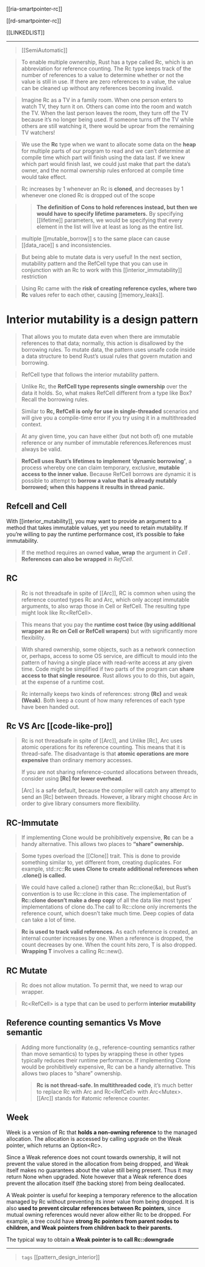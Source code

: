 
[[ria-smartpointer-rc]]

[[rd-smartpointer-rc]]

[[LINKEDLIST]]

---

> [[SemiAutomatic]]


> To enable multiple ownership, Rust has a type called Rc<T>, which is an abbreviation for reference counting. The Rc<T> type keeps track of the number of references to a value to determine whether or not the value is still in use. If there are zero references to a value, the value can be cleaned up without any references becoming invalid.

> Imagine Rc<T> as a TV in a family room. When one person enters to watch TV, they turn it on. Others can come into the room and watch the TV. When the last person leaves the room, they turn off the TV because it’s no longer being used. If someone turns off the TV while others are still watching it, there would be uproar from the remaining TV watchers!

> We use the **Rc<T>** type when we want to allocate some data on the **heap** for multiple parts of our program to read and we can’t determine at compile time which part will finish using the data last. If we knew which part would finish last, we could just make that part the data’s owner, and the normal ownership rules enforced at compile time would take effect.

> Rc increases by 1 whenever an Rc is **cloned**, and decreases by 1 whenever one cloned Rc is dropped out of the scope

>> **The definition of Cons to hold references instead, but then we would have to specify lifetime parameters.**
> By specifying [[lifetime]] parameters, we would be specifying that every element in the list will live at least as long as the entire list.

> multiple [[mutable_borrow]] s to the same place can cause [[data_race]] s and inconsistencies.

> But being able to mutate data is very useful! In the next section, mutability pattern and the RefCell<T> type that you can use in conjunction with an Rc<T> to work with this [[interior_immutability]] restriction

> Using Rc<T> came with the **risk of creating reference cycles, where two Rc<T>** values refer to each other, causing [[memory_leaks]].


# Interior mutability is a design pattern

> That allows you to mutate data even when there are immutable references to that data; normally, this action is disallowed by the borrowing rules. To mutate data, the pattern uses unsafe code inside a data structure to bend Rust’s usual rules that govern mutation and borrowing. 

> RefCell<T> type that follows the interior mutability pattern.

> Unlike Rc<T>, the **RefCell<T> type represents single ownership** over the data it holds. So, what makes RefCell<T> different from a type like Box<T>? Recall the borrowing rules.

> Similar to **Rc<T>, RefCell<T> is only for use in single-threaded** scenarios and will give you a compile-time error if you try using it in a multithreaded context.

> At any given time, you can have either (but not both of) one mutable reference or any number of immutable references.References must always be valid.

> **RefCell<T> uses Rust’s lifetimes to implement ‘dynamic borrowing’**, a process whereby one can claim temporary, exclusive, **mutable access to the inner value.**
> Because RefCell<T> borrows are dynamic it is possible to attempt to **borrow a value that is already mutably borrowed; when this happens it results in thread panic.**

## Refcell and Cell

With [[interior_mutability]], you may want to provide an argument to a method that takes immutable values, yet you need to retain mutability. If you’re willing to pay the runtime performance cost, it’s possible to fake immutability. 

> If the method requires an owned **value, wrap** the argument in *Cell<T>* . **References can also be wrapped** in *RefCell<T>*. 

## RC

> Rc is not threadsafe in spite of [[Arc]], RC is common when using the reference counted types Rc<T> and Arc<T>, which only accept immutable arguments, to also wrap those in Cell<T> or RefCell<T>. The resulting type might look like Rc<RefCell<T>>. 

> This means that you pay the **runtime cost twice (by using additional wrapper as Rc on Cell or RefCell wrapers)** but with significantly more flexibility.

> With shared ownership, some objects, such as a network connection or, perhaps, access to some OS service, are difficult to mould into the pattern of having a single place with read-write access at any given time. Code might be simplified if two parts of the program can **share access to that single resource**. Rust allows you to do this, but again, at the expense of a runtime cost.

> Rc internally keeps two kinds of references: strong **(Rc<T>)** and weak **(Weak<T>)**. Both keep a count of how many references of each type have been handed out.


## Rc VS Arc [[code-like-pro]]

> Rc is not threadsafe in spite of [[Arc]], and Unlike [Rc<T>], Arc<T> uses atomic operations for its reference counting. This means that it is thread-safe. The disadvantage is that **atomic operations are more expensive** than ordinary memory accesses. 
> 
>If you are not sharing reference-counted allocations between threads, consider using **[Rc<T>] for lower overhead**.
>
>[Arc<T>] is a safe default, because the compiler will catch any attempt to send an [Rc<T>] between threads. However, a library might choose Arc<T> in order to give library consumers more flexibility.



## RC-Immutate
> If implementing Clone would be prohibitively expensive, **Rc<T>** can be a handy alternative. This allows two places to **“share” ownership.**

> Some types overload the [[Clone]] trait. This is done to provide something similar to, yet different from, creating duplicates. For example, std::rc::**Rc<T> uses Clone to create additional references when .clone() is called.**

> We could have called a.clone() rather than Rc::clone(&a), but Rust’s convention is to use Rc::clone in this case. The implementation of **Rc::clone doesn’t make a deep copy** of all the data like most types’ implementations of clone do.The call to Rc::clone only increments the reference count, which doesn’t take much time. Deep copies of data can take a lot of time.

> **Rc is used to track valid references.** As each reference is created, an internal counter increases by one. When a reference is dropped, the count decreases by one. When the count hits zero, T is also dropped. **Wrapping T** involves a calling Rc::new().


## RC Mutate

> Rc<T> does not allow mutation. To permit that, we need to wrap our wrapper.

> Rc<RefCell<T>> is a type that can be used to perform **interior mutability**

## Reference counting semantics Vs Move semantic

> Adding more functionality (e.g., reference-counting semantics rather than move semantics) to types by wrapping these in other types typically reduces their runtime performance.
> If implementing Clone would be prohibitively expensive, Rc<T> can be a handy alternative. This allows two places to “share” ownership.
> > **Rc<T> is not thread-safe. In multithreaded code**, it’s much better to replace Rc<T> with Arc<T> and Rc<RefCell<T>> with Arc<Mutex<T>>. [[Arc]] stands for #atomic reference counter.

## Week

Week is a version of Rc that **holds a non-owning reference** to the managed allocation. The allocation is accessed by calling upgrade on the Weak pointer, which returns an Option<Rc<T>>.

Since a Weak reference does not count towards ownership, it will not prevent the value stored in the allocation from being dropped, and Weak itself makes no guarantees about the value still being present. Thus it may return None when upgraded. Note however that a Weak reference does prevent the allocation itself (the backing store) from being deallocated.

A Weak pointer is useful for keeping a temporary reference to the allocation managed by Rc without preventing its inner value from being dropped. It is also **used to prevent circular references between Rc pointers**, since mutual owning references would never allow either Rc to be dropped. For example, a tree could have **strong Rc pointers from parent nodes to children, and Weak pointers from children back to their parents.**

The typical way to obtain **a Weak pointer is to call Rc::downgrade**


---

> `tags` [[pattern_design_interior]]
